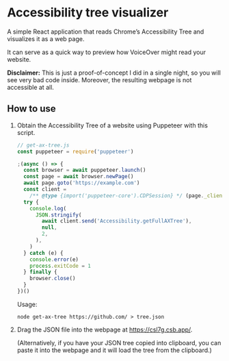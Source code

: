 # Accessibility tree visualizer

A simple React application that reads Chrome’s Accessibility Tree and visualizes it as a web page.

It can serve as a quick way to preview how VoiceOver might read your website.

**Disclaimer:** This is just a proof-of-concept I did in a single night, so you will see very bad code inside.
Moreover, the resulting webpage is not accessible at all.

## How to use

1. Obtain the Accessibility Tree of a website using Puppeteer with this script.

   ```js
   // get-ax-tree.js
   const puppeteer = require('puppeteer')

   ;(async () => {
     const browser = await puppeteer.launch()
     const page = await browser.newPage()
     await page.goto('https://example.com')
     const client =
       /** @type {import('puppeteer-core').CDPSession} */ (page._client)
     try {
       console.log(
         JSON.stringify(
           await client.send('Accessibility.getFullAXTree'),
           null,
           2,
         ),
       )
     } catch (e) {
       console.error(e)
       process.exitCode = 1
     } finally {
       browser.close()
     }
   })()
   ```

   Usage:

   ```
   node get-ax-tree https://github.com/ > tree.json
   ```

2. Drag the JSON file into the webpage at https://csl7g.csb.app/.

   (Alternatively, if you have your JSON tree copied into clipboard, you can paste it into the webpage and it will load the tree from the clipboard.)
